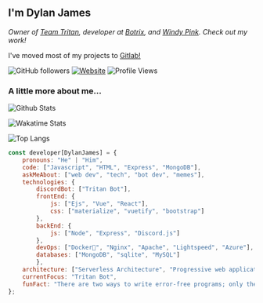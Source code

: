 <h2>I'm Dylan James</h2>
<p><em>Owner of <a href="https://git.tritan.gg/team-tritan">Team Tritan</a>, developer at <a href='https://github.com/botrixlist'>Botrix</a>, and <a href='https://windy.pink'>Windy Pink</a>. Check out my work!
</em></p>

<p> I've moved most of my projects to <a href='https://git.tritan.gg/team-tritan'>Gitlab!</a>

![GitHub followers](https://img.shields.io/github/followers/dylanjamesdev?label=Follow&style=social)
[![Website](https://img.shields.io/badge/Website-46a2f1.svg?&style=flat-square&logo=Google-Chrome&logoColor=white&link=https://tritanbot.xyz/)](https://tritanbot.xyz/)
![Profile Views](https://komarev.com/ghpvc/?username=dylanjamesdev)

### A little more about me...  
![Github Stats](https://github-stats-three.vercel.app/api?theme=dark&count_private=true&username=dylanjamesdev&show_icons=true)

![Wakatime Stats](https://github-stats-three.vercel.app/api/wakatime?username=dylanjamesdev&theme=dark&custom_title=Weekly+Stats)

![Top Langs](https://github-stats-three.vercel.app/api/top-langs/?username=dylanjamesdev&theme=dark)

```javascript
const developer[DylanJames] = {
    pronouns: "He" | "Him",
    code: ["Javascript", "HTML", "Express", "MongoDB"],
    askMeAbout: ["web dev", "tech", "bot dev", "memes"],
    technologies: {
        discordBot: ["Tritan Bot"],
        frontEnd: {
            js: ["Ejs", "Vue", "React"],
            css: ["materialize", "vuetify", "bootstrap"]
        },
        backEnd: {
            js: ["Node", "Express", "Discord.js"]
        },
        devOps: ["Docker🐳", "Nginx", "Apache", "Lightspeed", "Azure"],
        databases: ["MongoDB", "sqlite", "MySQL"]
        },
    architecture: ["Serverless Architecture", "Progressive web applications", "Single page applications", "Nodejs Developments],
    currentFocus: "Tritan Bot",
    funFact: "There are two ways to write error-free programs; only the third one works"
};
```
